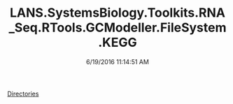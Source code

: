 ﻿---
title: LANS.SystemsBiology.Toolkits.RNA_Seq.RTools.GCModeller.FileSystem.KEGG
date: 6/19/2016 11:14:51 AM
---

[Directories](T-LANS.SystemsBiology.Toolkits.RNA_Seq.RTools.GCModeller.FileSystem.KEGG.Directories.html)
